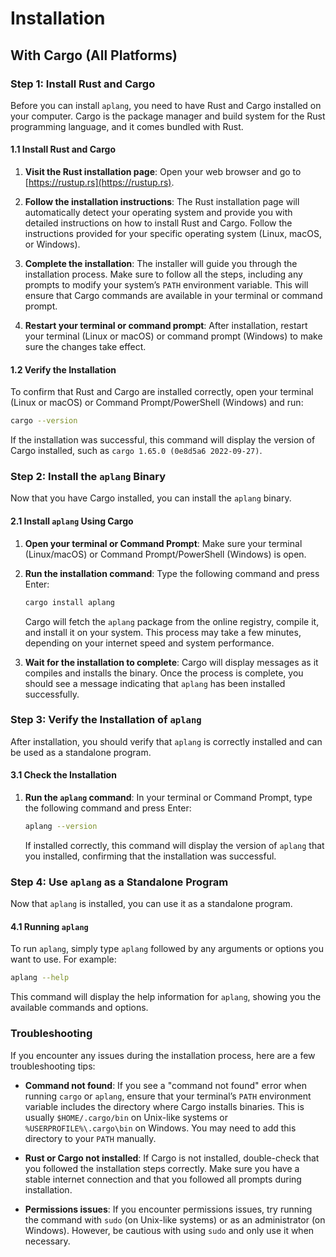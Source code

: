 # Installation
## With Cargo (All Platforms)
### Step 1: Install Rust and Cargo

Before you can install `aplang`, you need to have Rust and Cargo installed on your computer. Cargo is the package manager and build system for the Rust programming language, and it comes bundled with Rust.

#### 1.1 Install Rust and Cargo

1. **Visit the Rust installation page**: Open your web browser and go to [https://rustup.rs](https://rustup.rs).

2. **Follow the installation instructions**: The Rust installation page will automatically detect your operating system and provide you with detailed instructions on how to install Rust and Cargo. Follow the instructions provided for your specific operating system (Linux, macOS, or Windows).

3. **Complete the installation**: The installer will guide you through the installation process. Make sure to follow all the steps, including any prompts to modify your system’s `PATH` environment variable. This will ensure that Cargo commands are available in your terminal or command prompt.

4. **Restart your terminal or command prompt**: After installation, restart your terminal (Linux or macOS) or command prompt (Windows) to make sure the changes take effect.

#### 1.2 Verify the Installation

To confirm that Rust and Cargo are installed correctly, open your terminal (Linux or macOS) or Command Prompt/PowerShell (Windows) and run:

```bash
cargo --version
```

If the installation was successful, this command will display the version of Cargo installed, such as `cargo 1.65.0 (0e8d5a6 2022-09-27)`.

### Step 2: Install the `aplang` Binary

Now that you have Cargo installed, you can install the `aplang` binary.

#### 2.1 Install `aplang` Using Cargo

1. **Open your terminal or Command Prompt**: Make sure your terminal (Linux/macOS) or Command Prompt/PowerShell (Windows) is open.

2. **Run the installation command**: Type the following command and press Enter:

   ```bash
   cargo install aplang
   ```

   Cargo will fetch the `aplang` package from the online registry, compile it, and install it on your system. This process may take a few minutes, depending on your internet speed and system performance.

3. **Wait for the installation to complete**: Cargo will display messages as it compiles and installs the binary. Once the process is complete, you should see a message indicating that `aplang` has been installed successfully.

### Step 3: Verify the Installation of `aplang`

After installation, you should verify that `aplang` is correctly installed and can be used as a standalone program.

#### 3.1 Check the Installation

1. **Run the `aplang` command**: In your terminal or Command Prompt, type the following command and press Enter:

   ```bash
   aplang --version
   ```

   If installed correctly, this command will display the version of `aplang` that you installed, confirming that the installation was successful.

### Step 4: Use `aplang` as a Standalone Program

Now that `aplang` is installed, you can use it as a standalone program.

#### 4.1 Running `aplang`

To run `aplang`, simply type `aplang` followed by any arguments or options you want to use. For example:

```bash
aplang --help
```

This command will display the help information for `aplang`, showing you the available commands and options.

### Troubleshooting

If you encounter any issues during the installation process, here are a few troubleshooting tips:

- **Command not found**: If you see a "command not found" error when running `cargo` or `aplang`, ensure that your terminal’s `PATH` environment variable includes the directory where Cargo installs binaries. This is usually `$HOME/.cargo/bin` on Unix-like systems or `%USERPROFILE%\.cargo\bin` on Windows. You may need to add this directory to your `PATH` manually.
  
- **Rust or Cargo not installed**: If Cargo is not installed, double-check that you followed the installation steps correctly. Make sure you have a stable internet connection and that you followed all prompts during installation.

- **Permissions issues**: If you encounter permissions issues, try running the command with `sudo` (on Unix-like systems) or as an administrator (on Windows). However, be cautious with using `sudo` and only use it when necessary.